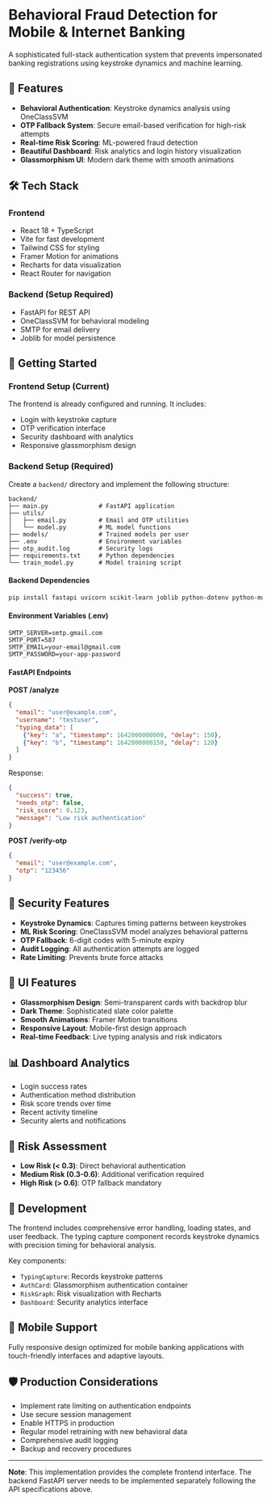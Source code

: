 
# Behavioral Fraud Detection for Mobile & Internet Banking

A sophisticated full-stack authentication system that prevents impersonated banking registrations using keystroke dynamics and machine learning.

## 🚀 Features

- **Behavioral Authentication**: Keystroke dynamics analysis using OneClassSVM
- **OTP Fallback System**: Secure email-based verification for high-risk attempts
- **Real-time Risk Scoring**: ML-powered fraud detection
- **Beautiful Dashboard**: Risk analytics and login history visualization
- **Glassmorphism UI**: Modern dark theme with smooth animations

## 🛠️ Tech Stack

### Frontend
- React 18 + TypeScript
- Vite for fast development
- Tailwind CSS for styling
- Framer Motion for animations
- Recharts for data visualization
- React Router for navigation

### Backend (Setup Required)
- FastAPI for REST API
- OneClassSVM for behavioral modeling
- SMTP for email delivery
- Joblib for model persistence

## 🎯 Getting Started

### Frontend Setup (Current)
The frontend is already configured and running. It includes:
- Login with keystroke capture
- OTP verification interface  
- Security dashboard with analytics
- Responsive glassmorphism design

### Backend Setup (Required)

Create a `backend/` directory and implement the following structure:

```
backend/
├── main.py              # FastAPI application
├── utils/
│   ├── email.py         # Email and OTP utilities
│   └── model.py         # ML model functions
├── models/              # Trained models per user
├── .env                 # Environment variables
├── otp_audit.log        # Security logs
├── requirements.txt     # Python dependencies
└── train_model.py       # Model training script
```

#### Backend Dependencies
```bash
pip install fastapi uvicorn scikit-learn joblib python-dotenv python-multipart
```

#### Environment Variables (.env)
```env
SMTP_SERVER=smtp.gmail.com
SMTP_PORT=587
SMTP_EMAIL=your-email@gmail.com
SMTP_PASSWORD=your-app-password
```

#### FastAPI Endpoints

**POST /analyze**
```json
{
  "email": "user@example.com",
  "username": "testuser",
  "typing_data": [
    {"key": "a", "timestamp": 1642000000000, "delay": 150},
    {"key": "b", "timestamp": 1642000000150, "delay": 120}
  ]
}
```

Response:
```json
{
  "success": true,
  "needs_otp": false,
  "risk_score": 0.123,
  "message": "Low risk authentication"
}
```

**POST /verify-otp**
```json
{
  "email": "user@example.com",
  "otp": "123456"
}
```

## 🔐 Security Features

- **Keystroke Dynamics**: Captures timing patterns between keystrokes
- **ML Risk Scoring**: OneClassSVM model analyzes behavioral patterns
- **OTP Fallback**: 6-digit codes with 5-minute expiry
- **Audit Logging**: All authentication attempts are logged
- **Rate Limiting**: Prevents brute force attacks

## 🎨 UI Features

- **Glassmorphism Design**: Semi-transparent cards with backdrop blur
- **Dark Theme**: Sophisticated slate color palette
- **Smooth Animations**: Framer Motion transitions
- **Responsive Layout**: Mobile-first design approach
- **Real-time Feedback**: Live typing analysis and risk indicators

## 📊 Dashboard Analytics

- Login success rates
- Authentication method distribution
- Risk score trends over time
- Recent activity timeline
- Security alerts and notifications

## 🚨 Risk Assessment

- **Low Risk (< 0.3)**: Direct behavioral authentication
- **Medium Risk (0.3-0.6)**: Additional verification required
- **High Risk (> 0.6)**: OTP fallback mandatory

## 🔧 Development

The frontend includes comprehensive error handling, loading states, and user feedback. The typing capture component records keystroke dynamics with precision timing for behavioral analysis.

Key components:
- `TypingCapture`: Records keystroke patterns
- `AuthCard`: Glassmorphism authentication container
- `RiskGraph`: Risk visualization with Recharts
- `Dashboard`: Security analytics interface

## 📱 Mobile Support

Fully responsive design optimized for mobile banking applications with touch-friendly interfaces and adaptive layouts.

## 🛡️ Production Considerations

- Implement rate limiting on authentication endpoints
- Use secure session management
- Enable HTTPS in production
- Regular model retraining with new behavioral data
- Comprehensive audit logging
- Backup and recovery procedures

---

**Note**: This implementation provides the complete frontend interface. The backend FastAPI server needs to be implemented separately following the API specifications above.
